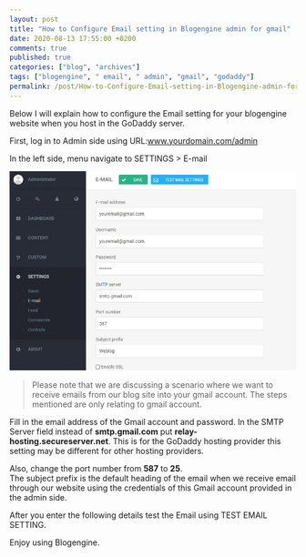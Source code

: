 ```yaml
---
layout: post
title: "How to Configure Email setting in Blogengine admin for gmail"
date: 2020-08-13 17:55:00 +0200
comments: true
published: true
categories: ["blog", "archives"]
tags: ["blogengine", " email", " admin", "gmail", "godaddy"]
permalink: /post/How-to-Configure-Email-setting-in-Blogengine-admin-for-gmail
---
```



Below I will explain how to configure the Email setting for your blogengine website when you host in the GoDaddy server.

First, log in to Admin side using URL:www.yourdomain.com/admin

In the left side, menu navigate to SETTINGS > E-mail

![emailsetting](/assets/img/posts/2020/08/emailsetting.jpg)

> Please note that we are discussing a scenario where we want to receive emails from our blog site into your gmail account. The steps mentioned are only relating to gmail account.

Fill in the email address of the Gmail account and password. In the SMTP Server field instead of **smtp.gmail.com** put **relay-hosting.secureserver.net**. This is for the GoDaddy hosting provider this setting may be different for other hosting providers.

Also, change the port number from **587** to **25**.  
The subject prefix is the default heading of the email when we receive email through our website using the credentials of this Gmail account provided in the admin side.

After you enter the following details test the Email using TEST EMAIL SETTING.

Enjoy using Blogengine.